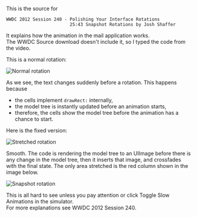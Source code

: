 This is the source for

    WWDC 2012 Session 240 - Polishing Your Interface Rotations
                            25:43 Snapshot Rotations by Josh Shaffer

It explains how the animation in the mail application works.  
The WWDC Source download doesn't include it, so I typed the code from the video.

This is a normal rotation:

![Normal rotation](https://raw.github.com/j4n0/table-stretchedRotation/master/pages/normal-rotation.gif)

As we see, the text changes suddenly before a rotation. This happens because 

  - the cells implement `drawRect:` internally,
  - the model tree is instantly updated before an animation starts,
  - therefore, the cells show the model tree before the animation has a chance to start.

Here is the fixed version:

![Stretched rotation](https://raw.github.com/j4n0/table-stretchedRotation/master/pages/stretched-rotation.gif)

Smooth. The code is rendering the model tree to an UIImage before there is any change in the model tree,
then it inserts that image, and crossfades with the final state. 
The only area stretched is the red column shown in the image below.

![Snapshot rotation](https://raw.github.com/j4n0/table-stretchedRotation/master/pages/snapshot-rotation.png)

This is all hard to see unless you pay attention or click Toggle Slow Animations in the simulator.  
For more explanations see WWDC 2012 Session 240.
